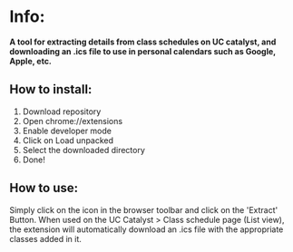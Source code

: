 # Info:
**A tool for extracting details from class schedules on UC catalyst, and downloading an .ics file to use in personal calendars such as Google, Apple, etc.**


## How to install:

1. Download repository
2. Open chrome://extensions
3. Enable developer mode
4. Click on Load unpacked
5. Select the downloaded directory
6. Done!

## How to use:

Simply click on the icon in the browser toolbar and click on the 'Extract' Button. When used on the UC Catalyst > Class schedule page (List view), the extension will automatically download an .ics file with the appropriate classes added in it.